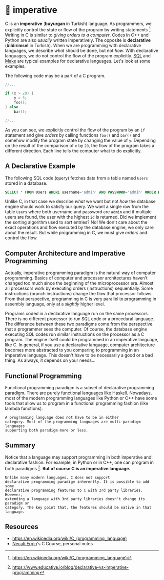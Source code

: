 # 👮 imperative

C is an **imperative** (**buyurgan** in Turkish) language. As programmers, we
explicitly control the state or flow of the program by writing statements [^1f].
Writing in C is similar to *giving orders to a computer*. Codes in C++ and
Python are also *usually* written imperatively. The opposite is **declarative**
(**bildirimsel** in Turkish). When we are programming with declarative
languages, we describe *what* should be done, but not *how*. With declarative
languages, we do not control the flow of the program explicitly.
[SQL](https://en.wikipedia.org/wiki/SQL) and
[Make](https://en.wikipedia.org/wiki/Make_(software)) are typical examples
for declarative languages. Let's look at some examples.

The following code may be a part of a C program.

```c
//...

if (x > 20) {
    y = 5;
    foo();
} else
    bar();

//...

```

As you can see, we explicitly control the flow of the program by an `if`
statement and give *orders* by calling functions `foo()` and `bar()` and somehow
modify the program state by changing the value of `y`. Depending on the result
of the comparison of `x` by `20`, the flow of the program takes a different
direction. Each line tells the computer what to do explicitly.

## A Declarative Example

The following SQL code (query) fetches data from a table named `Users` stored in
a database.

```sql
SELECT * FROM Users WHERE username='admin' AND PASSWORD='admin' ORDER BY id DESC LIMIT 1;
```

Unlike C, in that case we describe *what* we want but not *how* the database
engine should work to satisfy our query. We want a single row from the table
`Users` where both username and password are `admin` and if multiple users are
found, the user with the highest `id` is returned. Did we implement the sorting
algorithm used to sort entries? No! We don't care about the exact operations and
flow executed by the database engine, we only care about the result. But while
programming in C, we must give *orders* and control the flow.

## Computer Architecture and Imperative Programming

Actually, imperative programming paradigm is the natural way of computer
programming. Basics of computer and processor architectures haven't changed too
much since the beginning of the microprocessor era. Almost all processors work
by executing orders (instructions) sequentially. Some instructions (branch
instructions) change the flow that processor follows. From that perspective,
programming in C is very parallel to programming in assembly language, only at a
*slightly* higher level.

Programs coded in a declarative language run on the same processors. There is no
different processor to run SQL code or a procedural language. The difference
between these two paradigms come from the perspective that a programmer sees the
computer. Of course, the database engine executing SQL codes run similar
instructions on the processor as a C program. The engine itself could be
programmed in an imperative language, like C. In general, if you use a
declarative language, computer architecture becomes more abstracted to you
comparing to programming in an imperative language. This doesn't have to be
necessarily a good or a bad thing. As always, it depends on your needs…

## Functional Programming

Functional programming paradigm is a subset of declarative programming paradigm.
There are purely functional languages like Haskell. Nowadays, most of the modern
programming languages like Python or C++ have some tools that allow us to
program in a functional programming fashion (like lambda functions).

```{note}
A programming language does not have to be in either
category. Most of the programming languages are multi-paradigm languages
supporting both paradigm more or less.
```

## Summary

Notice that a language may support programming in both imperative and
declarative fashion. For example, in Python or in C++, one can program in both
paradigms [^2f]. **But of course C is an imperative language.**

```{warning}
Unlike many modern languages, C does not support
declarative programming paradigm inherently. It is possible to add some
declarative programming features to C with 3rd party libraries. However,
extending a language with 3rd party libraries doesn't change its paradigm or
category. The key point that, the features should be native in that language.
```

## Resources

- <https://en.wikipedia.org/wiki/C_(programming_language)>
- [Necati Ergin](https://github.com/necatiergin)'s C Course, personal notes

[^1f]: <https://en.wikipedia.org/wiki/C_(programming_language)>
[^2f]: <https://www.educative.io/blog/declarative-vs-imperative-programming>

